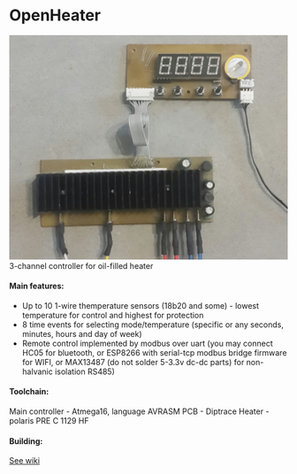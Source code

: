 # OpenHeater
![Main](https://github.com/smoluks/OpenHeater/blob/master/Docs/Wiki/PCBs.png)
3-channel controller for oil-filled heater

#### Main features:
- Up to 10 1-wire themperature sensors (18b20 and some) - lowest temperature for control and highest for protection
- 8 time events for selecting mode/temperature (specific or any seconds, minutes, hours and day of week)
- Remote control implemented by modbus over uart (you may connect HC05 for bluetooth, or ESP8266 with serial-tcp modbus bridge firmware for WIFI, or MAX13487 (do not solder 5-3.3v dc-dc parts) for non-halvanic isolation RS485)

#### Toolchain:
Main controller - Atmega16, language AVRASM
PCB - Diptrace
Heater - polaris PRE C 1129 HF

#### Building:
[See wiki](https://github.com/smoluks/OpenHeater/wiki)
